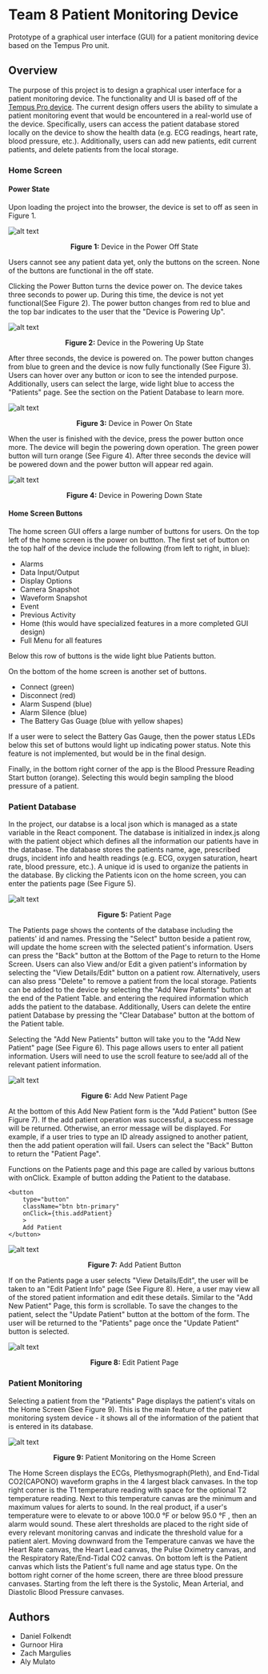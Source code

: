 # Team 8 Patient Monitoring Device

Prototype of a graphical user interface (GUI) for a patient monitoring device based on the Tempus Pro unit. 

## Overview

The purpose of this project is to design a graphical user interface for a patient monitoring device. The functionality and UI is based off of the [Tempus Pro device](https://www.documents.philips.com/assets/Instruction%20for%20Use/20210913/f810edd239df41c19c96ada200c9eb6d.pdf). The current design offers users the ability to simulate a patient monitoring event that would be encountered in a real-world use of the device. Specifically, users can access the patient database stored locally on the device to show the health data (e.g. ECG readings, heart rate, blood pressure, etc.). Additionally, users can add new patients, edit current patients, and delete patients from the local storage. 

### Home Screen

#### Power State
Upon loading the project into the browser, the device is set to off as seen in Figure 1.

![alt text](./img/homePageOff.png)<p align="center"><b>Figure 1:</b> Device in the Power Off State</p>

Users cannot see any patient data yet, only the buttons on the screen. None of the buttons are functional in the off state.

Clicking the Power Button turns the device power on. The device takes three seconds to power up. During this time, the device is not yet functional(See Figure 2). The power button changes from red to blue and the top bar indicates to the user that the "Device is Powering Up".

![alt text](./img/homePagePoweringUp.png)
<p align="center"><b>Figure 2:</b> Device in the Powering Up State</p>

After three seconds, the device is powered on. The power button changes from blue to green and the device is now fully functionally (See Figure 3). Users can hover over any button or icon to see the intended purpose. Additionally, users can select the large, wide light blue to access the "Patients" page. See the section on the Patient Database to learn more.

![alt text](./img/homePageOn.png)
<p align="center"><b>Figure 3:</b> Device in Power On State</p>

When the user is finished with the device, press the power button once more. The device will begin the powering down operation. The green power button will turn orange (See Figure 4). After three seconds the device will be powered down and the power button will appear red again.

![alt text](./img/homePagePoweringDown.png)
<p align="center"><b>Figure 4:</b> Device in Powering Down State</p>

#### Home Screen Buttons

The home screen GUI offers a large number of buttons for users. On the top left of the home screen is the power on buttton. The first set of button on the top half of the device include the following (from left to right, in blue):

- Alarms
- Data Input/Output
- Display Options
- Camera Snapshot
- Waveform Snapshot 
- Event
- Previous Activity
- Home (this would have specialized features in a more completed GUI design)
- Full Menu for all features

Below this row of buttons is the wide light blue Patients button. 

On the bottom of the home screen is another set of buttons.
- Connect (green)
- Disconnect (red)
- Alarm Suspend (blue)
- Alarm Silence (blue)
- The Battery Gas Guage (blue with yellow shapes)

If a user were to select the Battery Gas Gauge, then the power status LEDs below this set of buttons would light up indicating power status. Note this feature is not implemented, but would be in the final design.

Finally, in the bottom right corner of the app is the Blood Pressure Reading Start button (orange). Selecting this would begin sampling the blood pressure of a patient.


### Patient Database

In the project, our databse is a local json which is managed as a state variable in the React component.  The database is initialized in index.js along with the patient object which defines all the information our patients have in the database.  The database stores the patients name, age, prescribed drugs, incident info and health readings (e.g. ECG, oxygen saturation, heart rate, blood pressure, etc.).  A unique id is used to organize the patients in the database.  By clicking the Patients icon on the home screen, you can enter the patients page (See Figure 5).

![alt text](./img/patientPage.png)
<p align="center"><b>Figure 5:</b> Patient Page</p>

The Patients page shows the contents of the database including the patients' id and names. Pressing the "Select" button beside a patient row, will update the home screen with the selected patient's information. Users can press the "Back" button at the Bottom of the Page to return to the Home Screen. Users can also View and/or Edit a given patient's information by selecting the "View Details/Edit" button on a patient row. Alternatively, users can also press "Delete" to remove a patient from the local storage. Patients can be added to the device by selecting the "Add New Patients" button at the end of the Patient Table. and entering the required information which adds the patient to the database. Additionally, Users can delete the entire patient Database by pressing the "Clear Database" button at the bottom of the Patient table. 

Selecting the "Add New Patients" button will take you to the "Add New Patient" page (See Figure 6). This page allows users to enter all patient information. Users will need to use the scroll feature to see/add all of the relevant patient information. 

![alt text](./img/addPatient.png)
<p align="center"><b>Figure 6:</b> Add New Patient Page</p>

At the bottom of this Add New Patient form is the "Add Patient" button (See Figure 7). If the add patient operation was successful, a success message will be returned. Otherwise, an error message will be displayed. For example, if a user tries to type an ID already assigned to another patient, then the add patient operation will fail. Users can select the "Back" Button to return the "Patient Page".

Functions on the Patients page and this page are called by various buttons with onClick.
Example of button adding the Patient to the database.

```
<button
    type="button"
    className="btn btn-primary"
    onClick={this.addPatient}
    >
    Add Patient
</button>
```

![alt text](./img/addPatientButton.png)
<p align="center"><b>Figure 7:</b> Add Patient Button</p>

If on the Patients page a user selects "View Details/Edit", the user will be taken to an "Edit Patient Info" page (See Figure 8). Here, a user may view all of the stored patient information and edit these details. Similar to the "Add New Patient" Page, this form is scrollable. To save the changes to the patient, select the "Update Patient" button at the bottom of the form. The user will be returned to the "Patients" page once the "Update Patient" button is selected. 

![alt text](./img/editPatient.png)
<p align="center"><b>Figure 8:</b> Edit Patient Page</p>

### Patient Monitoring 

Selecting a patient from the "Patients" Page displays the patient's vitals on the Home Screen (See Figure 9). This is the main feature of the patient monitoring system device - it shows all of the information of the patient that is entered in its database.

![alt text](./img/patientInfo.png)
<p align="center"><b>Figure 9:</b> Patient Monitoring on the Home Screen</p>

The Home Screen displays the ECGs, Plethysmograph(Pleth), and End-Tidal CO2(CAPONO) waveform graphs in the 4 largest black canvases. In the top right corner is the T1 temperature reading with space for the optional T2 temperature reading. Next to this temperature canvas are the minimum and maximum values for alerts to sound. In the real product, if a user's temperature were to elevate to or above 100.0 °F or below 95.0 °F , then an alarm would sound. These alert thresholds are placed to the right side of every relevant monitoring canvas and indicate the threshold value for a patient alert. Moving downward from the Temperature canvas we have the Heart Rate canvas, the Heart Lead canvas, the Pulse Oximetry canvas, and the Respiratory Rate/End-Tidal CO2 canvas. On bottom left is the Patient canvas which lists the Patient's full name and age status type. On the bottom right corner of the home screen, there are three blood pressure canvases. Starting from the left there is the Systolic, Mean Arterial, and Diastolic Blood Pressure canvases.  

## Authors

- Daniel Folkendt
- Gurnoor Hira
- Zach Margulies
- Aly Mulato

